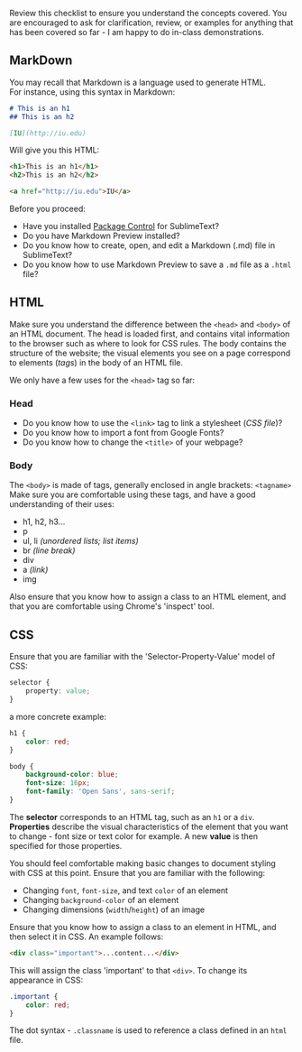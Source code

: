Review this checklist to ensure you understand the concepts covered. You are encouraged to ask for clarification, review, or examples for anything that has been covered so far - I am happy to do in-class demonstrations.

## MarkDown
You may recall that Markdown is a language used to generate HTML.  
For instance, using this syntax in Markdown:

~~~markdown
# This is an h1
## This is an h2

[IU](http://iu.edu)
~~~

Will give you this HTML:

~~~html
<h1>This is an h1</h1>
<h2>This is an h2</h2>

<a href="http://iu.edu">IU</a>
~~~
Before you proceed:

* Have you installed [Package Control](https://packagecontrol.io/) for SublimeText?
* Do you have Markdown Preview installed?
* Do you know how to create, open, and edit a Markdown (.md) file in SublimeText?
* Do you know how to use Markdown Preview to save a `.md` file as a `.html` file?


## HTML
Make sure you understand the difference between the `<head>` and `<body>` of an HTML document. The head is loaded first, and contains vital information to the browser such as where to look for CSS rules. The body contains the structure of the website; the visual elements you see on a page correspond to elements (_tags_) in the body of an HTML file.

We only have a few uses for the `<head>` tag so far:

### Head
* Do you know how to use the `<link>` tag to link a stylesheet (_CSS file_)?
* Do you know how to import a font from Google Fonts?
* Do you know how to change the `<title>` of your webpage?

### Body
The `<body>` is made of tags, generally enclosed in angle brackets: `<tagname>`  
Make sure you are comfortable using these tags, and have a good understanding of their uses:

* h1, h2, h3...
* p
* ul, li _(unordered lists; list items)_
* br _(line break)_
* div
* a _(link)_
* img

Also ensure that you know how to assign a class to an HTML element, and that you are comfortable using Chrome's 'inspect' tool.

## CSS
Ensure that you are familiar with the 'Selector-Property-Value' model of CSS:

~~~css
selector {
	property: value;
}
~~~

a more concrete example:

~~~css
h1 {
	color: red;
}

body {
	background-color: blue;
	font-size: 16px;
	font-family: 'Open Sans', sans-serif;
}
~~~
The **selector** corresponds to an HTML tag, such as an `h1` or a `div`.
**Properties** describe the visual characteristics of the element that you want to change - font size or text color for example. A new **value** is then specified for those properties.

You should feel comfortable making basic changes to document styling with CSS at this point. Ensure that you are familiar with the following:

* Changing `font`, `font-size`, and text `color` of an element
* Changing `background-color` of an element
* Changing dimensions (`width`/`height`) of an image

Ensure that you know how to assign a class to an element in HTML, and then select it in CSS. An example follows:

~~~html
<div class="important">...content...</div>
~~~

This will assign the class 'important' to that `<div>`. To change its appearance in CSS:

~~~css
.important {
	color: red;
}
~~~

The dot syntax - `.classname` is used to reference a class defined in an `html` file.